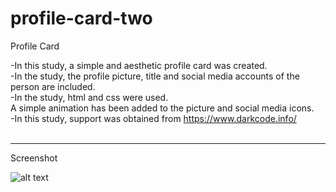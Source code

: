 # profile-card-two
Profile Card<br>

-In this study, a simple and aesthetic profile card was created.<br>
-In the study, the profile picture, title and social media accounts of the person are included.<br>
-In the study, html and css were used.<br>
A simple animation has been added to the picture and social media icons.<br>
-In this study, support was obtained from https://www.darkcode.info/<br><br>

<hr>

Screenshot<br>

![alt text](https://github.com/ahmetmetinarslan/profile-card-two/blob/main/screen.png?raw=true)

